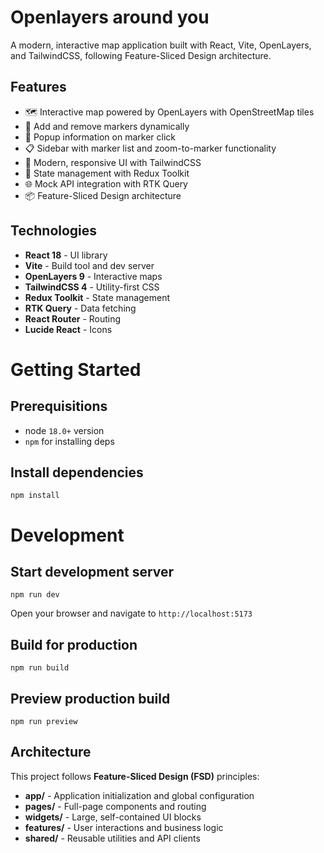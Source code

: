 # Openlayers around you

A modern, interactive map application built with React, Vite, OpenLayers, and TailwindCSS, following Feature-Sliced Design architecture.

## Features

- 🗺️ Interactive map powered by OpenLayers with OpenStreetMap tiles
- 📍 Add and remove markers dynamically
- 💬 Popup information on marker click
- 📋 Sidebar with marker list and zoom-to-marker functionality
- 🎨 Modern, responsive UI with TailwindCSS
- 🔄 State management with Redux Toolkit
- 🌐 Mock API integration with RTK Query
- 📦 Feature-Sliced Design architecture

## Technologies

- **React 18** - UI library
- **Vite** - Build tool and dev server
- **OpenLayers 9** - Interactive maps
- **TailwindCSS 4** - Utility-first CSS
- **Redux Toolkit** - State management
- **RTK Query** - Data fetching
- **React Router** - Routing
- **Lucide React** - Icons

# Getting Started

## Prerequisitions

- node `18.0+` version
- `npm` for installing deps

## Install dependencies

`npm install`

# Development

## Start development server

`npm run dev`

Open your browser and navigate to `http://localhost:5173`

## Build for production

`npm run build`

## Preview production build

`npm run preview`

## Architecture

This project follows **Feature-Sliced Design (FSD)** principles:

- **app/** - Application initialization and global configuration
- **pages/** - Full-page components and routing
- **widgets/** - Large, self-contained UI blocks
- **features/** - User interactions and business logic
- **shared/** - Reusable utilities and API clients
